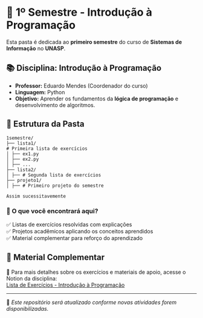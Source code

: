 # 📌 1º Semestre - Introdução à Programação

Esta pasta é dedicada ao **primeiro semestre** do curso de **Sistemas de Informação** no **UNASP**.  

## 📚 Disciplina: Introdução à Programação  
- **Professor:** Eduardo Mendes (Coordenador do curso)  
- **Linguagem:** Python  
- **Objetivo:** Aprender os fundamentos da **lógica de programação** e desenvolvimento de algoritmos.  

## 📂 Estrutura da Pasta
```
1semestre/ 
├── lista1/ 
# Primeira lista de exercícios 
│ ├── ex1.py 
│ ├── ex2.py 
│ ├── ... 
├── lista2/
│ ├── # Segunda lista de exercícios
├── projeto1/
│ ├── # Primeiro projeto do semestre

Assim sucessitavemente
```

### 📌 O que você encontrará aqui?
✅ Listas de exercícios resolvidas com explicações  
✅ Projetos acadêmicos aplicando os conceitos aprendidos  
✅ Material complementar para reforço do aprendizado  

## 🔗 Material Complementar  
📖 Para mais detalhes sobre os exercícios e materiais de apoio, acesse o Notion da disciplina:  
[Lista de Exercícios - Introdução à Programação](https://www.notion.so/Lista-de-Exerc-cios-Introdu-o-Programa-o-199cb90b86fb80aba3b5cf5adc7dd794)

---

🔹 *Este repositório será atualizado conforme novas atividades forem disponibilizadas.*  